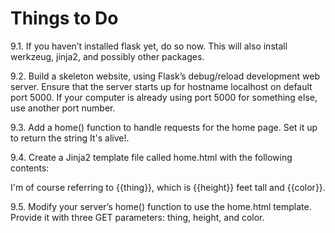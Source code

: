 # Things to Do

9.1. If you haven’t installed flask yet, do so now. This will also install werkzeug,
jinja2, and possibly other packages.

9.2. Build a skeleton website, using Flask’s debug/reload development web server. Ensure
that the server starts up for hostname localhost on default port 5000. If your computer
is already using port 5000 for something else, use another port number.

9.3. Add a home() function to handle requests for the home page. Set it up to return the
string It's alive!.

9.4. Create a Jinja2 template file called home.html with the following contents:
<html>
<head>
<title>It's alive!</title>
<body>
I'm of course referring to {{thing}}, which is {{height}} feet tall and {{color}}.
</body>
</html>

9.5. Modify your server’s home() function to use the home.html template. Provide it with
three GET parameters: thing, height, and color.

